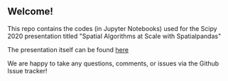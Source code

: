 ## Welcome!
This repo contains the codes (in Jupyter Notebooks) used for the Scipy 2020 presentation titled "Spatial Algorithms at Scale with Spatialpandas"

The presentation itself can be found [here](https://www.youtube.com/watch?v=czesBVUoXvk&feature=youtu.be)

We are happy to take any questions, comments, or issues via the Github Issue tracker! 
